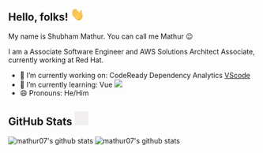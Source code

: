 ## Hello, folks! <img src="wave.gif" width="28">

My name is Shubham Mathur. You can call me Mathur :wink:

I am a Associate Software Engineer and AWS Solutions Architect Associate, currently working at Red Hat.

- 🔭 I’m currently working on: CodeReady Dependency Analytics [VScode](https://marketplace.visualstudio.com/items?itemName=redhat.fabric8-analytics) 
- 🌱 I’m currently learning: Vue <img src="https://vuejs.org/images/logo.png" width="12"> 
- 😄 Pronouns: He/Him


## GitHub Stats <img src="graph.gif" width="28"> 

![mathur07's github stats](https://github-readme-stats.vercel.app/api?username=mathur07&count_private=true&show_icons=true&theme=solarized-light)
![mathur07's github stats](https://github-readme-stats.vercel.app/api/top-langs?username=mathur07&&layout=compact&count_private=true&show_icons=true&theme=solarized-light)


<!--

- 👯 I’m looking to collaborate on ...
- 🤔 I’m looking for help with ...
- 💬 Ask me about ...
- 📫 How to reach me: ...

- ⚡ Fun fact: ...
-->
